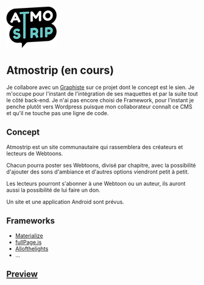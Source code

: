 ![img](assets/img/logo.png)

# Atmostrip (en cours)

Je collabore avec un [Graphiste](https://www.behance.net/MadMouseDesign) sur ce projet dont le concept est le sien. Je m'occupe pour l'instant de l'intégration de ses maquettes et par la suite tout le côté back-end. Je n'ai pas encore choisi de Framework, pour l'instant je penche plutôt vers Wordpress puisque mon collaborateur connaît ce CMS et qu'il ne touche pas une ligne de code.

## Concept

Atmostrip est un site communautaire qui rassemblera des créateurs et lecteurs de Webtoons.

Chacun pourra poster ses Webtoons, divisé par chapitre, avec la possibilité d'ajouter des sons d'ambiance et d'autres options viendront petit à petit.

Les lecteurs pourront s'abonner à une Webtoon ou un auteur, ils auront aussi la possibilité de lui faire un don.

Un site et une application Android sont prévus.

## Frameworks

- [Materialize](http://materializecss.com/)
- [fullPage.js](https://alvarotrigo.com/fullPage/)
- [Allofthelights](https://www.megaptery.com/allofthelights/)
- ...


## [Preview](https://atmostrip.herokuapp.com/)
